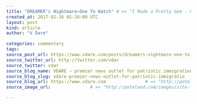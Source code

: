 ```yaml
---
title: "DREAMER’s Nightmare–One To Watch" # => "I Made a Pretty Gem - Planet.rb"
created_at: 2017-02-16 02:16:00 UTC
layout: post
kind: article
author: "V Dare"

categories: commentary
tags: 
source_post_url: https://www.vdare.com/posts/dreamers-nightmare-one-to-watch    # => "http://poteland.com/blog/i-made-a-pretty-gem-planet-dot-rb/"
source_twitter_url: http://twitter.com/vdar
source_twitter: vdar
source_blog_name: VDARE – premier news outlet for patriotic immigration reform
source_blog_slug: vdare-premier-news-outlet-for-patriotic-immigratio              # => "this-is-where-i-tell-you-stuff"
source_blog_url: https://www.vdare.com               # => "http://poteland.com/articles"
source_image_url:               # => "http://poteland.com/images/site-logo.png"

---
```



<!--
   &lt;div class=&quot;pf-content&quot;&gt;&lt;p&gt;The Main Stream Media reports that a DREAMER was arrested at his father’s home last week. His father is a Mexican, convicted felon who returned to the US. ICE agents went to the house to arrest the father.&lt;/p&gt;
&lt;blockquote&gt;&lt;p&gt;&lt;strong&gt;ICE says Daniel Ramirez is a gang member — which could make for a tricky case&lt;/strong&gt;&lt;/p&gt;
&lt;p id=&quot;oamQ8g&quot;&gt;On Tuesday, ICE released a statement calling Daniel Ramirez a “self-admitted gang member” who’d been taken into custody “based on his admitted gang affiliation and risk to public safety.”&lt;/p&gt;
&lt;p id=&quot;ivFTuX&quot;&gt;Ramirez’s lawyers deny that he has any gang involvement — instead, lawyer Ethan Dettmer &lt;a href=&quot;http://www.reuters.com/article/us-usa-trump-immigration-arrest-exclusiv-idUSKBN15T307&quot;&gt;told Reuters&lt;/a&gt; that ICE agents “repeatedly pressured” Ramirez “to falsely admit” gang affiliation. Dettmer, it’s worth noting, is a partner at the major law firm Gibson Dunn &amp;amp; Crutcher, whose partners include former US Solicitor General Ted Olson and a lawyer who was rumored to be on the shortlist to head the Securities and Exchange Commission under Trump — which should give you a sense of how seriously advocates are taking this case.&lt;/p&gt;&lt;div id=&quot;57966237cc52c74a5e1363c4&quot; class=&quot;vdb_player vdb_57966237cc52c74a5e1363c456bcd17ce4b018167fea5539&quot;&gt;    &lt;/div&gt;
&lt;p&gt;&lt;em&gt;&lt;a href=&quot;https://www.google.com/amp/www.vox.com/platform/amp/policy-and-politics/2017/2/15/14622346/daniel-ramirez-medina-daca-arrest-ice?client=ms-android-att-us.&quot;&gt;Daniel Ramirez Medina: what we know about the DREAMer detained by immigration agents&lt;/a&gt;&lt;/em&gt;&lt;/p&gt;
&lt;p&gt;&lt;em&gt;Is Ramirez’s arrest a mistake, or an omen? 750,000 immigrants’ lives depend on the answer.&lt;/em&gt;&lt;/p&gt;
&lt;p&gt;Updated by Dara Linddara@vox.com Feb 15, 2017, 12:20pm EST&lt;/p&gt;&lt;/blockquote&gt;
&lt;p&gt;This article states that David Ramirez Medina’s brother was also in the house. He is a Dreamer but he wasn’t arrested. Why did this brother get different treatment? Perhaps one brother confessed to gang affiliation and the other did not. That would support the ICE position in the matter.&lt;/p&gt;
&lt;p&gt;The hearing is scheduled for Friday but there may be action today on the matter. This will be one to watch.&lt;/p&gt;
&lt;/div&gt;           # => "I’ve been hurting to write this ever since we had the idea of creating a Planet for Cubox..." (Continued)
   vdare-premier-news-outlet-for-patriotic-immigratio              # => "this-is-where-i-tell-you-stuff"
   https://www.vdare.com               # => "http://poteland.com/articles"
                 # => "http://poteland.com/images/site-logo.png"
<div class="pf-content"><p>The Main Stream Media reports that a DREAMER was arrested at his father’s home last week. His father is a Mexican, convicted felon who returned to the US. ICE agents went to the house to arrest the father.</p>
<blockquote><p><strong>ICE says Daniel Ramirez is a gang member — which could make for a tricky case</strong></p>
<p id="oamQ8g">On Tuesday, ICE released a statement calling Daniel Ramirez a “self-admitted gang member” who’d been taken into custody “based on his admitted gang affiliation and risk to public safety.”</p>
<p id="ivFTuX">Ramirez’s lawyers deny that he has any gang involvement — instead, lawyer Ethan Dettmer <a href="http://www.reuters.com/article/us-usa-trump-immigration-arrest-exclusiv-idUSKBN15T307">told Reuters</a> that ICE agents “repeatedly pressured” Ramirez “to falsely admit” gang affiliation. Dettmer, it’s worth noting, is a partner at the major law firm Gibson Dunn &amp; Crutcher, whose partners include former US Solicitor General Ted Olson and a lawyer who was rumored to be on the shortlist to head the Securities and Exchange Commission under Trump — which should give you a sense of how seriously advocates are taking this case.</p><div id="57966237cc52c74a5e1363c4" class="vdb_player vdb_57966237cc52c74a5e1363c456bcd17ce4b018167fea5539">    </div>
<p><em><a href="https://www.google.com/amp/www.vox.com/platform/amp/policy-and-politics/2017/2/15/14622346/daniel-ramirez-medina-daca-arrest-ice?client=ms-android-att-us.">Daniel Ramirez Medina: what we know about the DREAMer detained by immigration agents</a></em></p>
<p><em>Is Ramirez’s arrest a mistake, or an omen? 750,000 immigrants’ lives depend on the answer.</em></p>
<p>Updated by Dara Linddara@vox.com Feb 15, 2017, 12:20pm EST</p></blockquote>
<p>This article states that David Ramirez Medina’s brother was also in the house. He is a Dreamer but he wasn’t arrested. Why did this brother get different treatment? Perhaps one brother confessed to gang affiliation and the other did not. That would support the ICE position in the matter.</p>
<p>The hearing is scheduled for Friday but there may be action today on the matter. This will be one to watch.</p>
</div><div class="">
    <i>Source: <a href="https://www.vdare.com">VDARE – premier news outlet for patriotic immigration reform</a></i>
</div>
